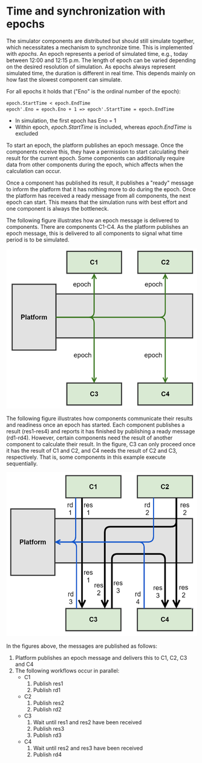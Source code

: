 # Time and synchronization with epochs

The simulator components are distributed but should still simulate together, which necessitates a mechanism to synchronize time. This is implemented with _epochs_. An epoch represents a period of simulated time, e.g., today between 12:00 and 12:15 p.m. The length of epoch can be varied depending on the desired resolution of simulation. As epochs always represent simulated time, the duration is different in real time. This depends mainly on how fast the slowest component can simulate.

For all epochs it holds that ("Eno" is the ordinal number of the epoch):

```nohighlight
epoch.StartTime < epoch.EndTime
epoch'.Eno = epoch.Eno + 1 => epoch'.StartTime = epoch.EndTime
```

- In simulation, the first epoch has Eno = 1
- Within epoch, _epoch.StartTime_ is included, whereas _epoch.EndTime_ is excluded

To start an epoch, the platform publishes an epoch message. Once the components receive this, they have a permission to start calculating their result for the current epoch. Some components can additionally require data from other components during the epoch, which affects when the calculation can occur.

Once a component has published its result, it publishes a "ready" message to inform the platform that it has nothing more to do during the epoch. Once the platform has received a ready message from all components, the next epoch can start. This means that the simulation runs with best effort and one component is always the bottleneck.

The following figure illustrates how an epoch message is delivered to components. There are components C1-C4. As the platform publishes an epoch message, this is delivered to all components to signal what time period is to be simulated.

![Epoch message travels from platform to each component](images/epochs_1.png)

The following figure illustrates how components communicate their results and readiness once an epoch has started. Each component publishes a result (res1-res4) and reports it has finished by publishing a ready message (rd1-rd4). However, certain components need the result of another component to calculate their result. In the figure, C3 can only proceed once it has the result of C1 and C2, and C4 needs the result of C2 and C3, respectively. That is, some components in this example execute sequentially.

![All components report to platform that they are ready with calculation](images/epochs_2.png)

In the figures above, the messages are published as follows:

1. Platform publishes an epoch message and delivers this to C1, C2, C3 and C4
2. The following workflows occur in parallel:
    - C1
        1. Publish res1
        2. Publish rd1
    - C2
        1. Publish res2
        2. Publish rd2
    - C3
        1. Wait until res1 and res2 have been received
        2. Publish res3
        3. Publish rd3
    - C4
        1. Wait until res2 and res3 have been received
        2. Publish rd4
